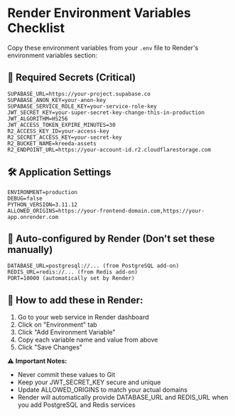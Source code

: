 # Render Environment Variables Checklist

Copy these environment variables from your `.env` file to Render's environment variables section:

## 🔐 Required Secrets (Critical)
```
SUPABASE_URL=https://your-project.supabase.co
SUPABASE_ANON_KEY=your-anon-key
SUPABASE_SERVICE_ROLE_KEY=your-service-role-key
JWT_SECRET_KEY=your-super-secret-key-change-this-in-production
JWT_ALGORITHM=HS256
JWT_ACCESS_TOKEN_EXPIRE_MINUTES=30
R2_ACCESS_KEY_ID=your-access-key
R2_SECRET_ACCESS_KEY=your-secret-key
R2_BUCKET_NAME=kreeda-assets
R2_ENDPOINT_URL=https://your-account-id.r2.cloudflarestorage.com
```

## 🛠️ Application Settings
```
ENVIRONMENT=production
DEBUG=false
PYTHON_VERSION=3.11.12
ALLOWED_ORIGINS=https://your-frontend-domain.com,https://your-app.onrender.com
```

## 🔄 Auto-configured by Render (Don't set these manually)
```
DATABASE_URL=postgresql://... (from PostgreSQL add-on)
REDIS_URL=redis://... (from Redis add-on)
PORT=10000 (automatically set by Render)
```

## 📝 How to add these in Render:

1. Go to your web service in Render dashboard
2. Click on "Environment" tab
3. Click "Add Environment Variable"
4. Copy each variable name and value from above
5. Click "Save Changes"

⚠️ **Important Notes:**
- Never commit these values to Git
- Keep your JWT_SECRET_KEY secure and unique
- Update ALLOWED_ORIGINS to match your actual domains
- Render will automatically provide DATABASE_URL and REDIS_URL when you add PostgreSQL and Redis services
